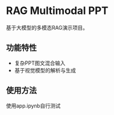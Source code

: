 # RAG Multimodal PPT

基于大模型的多模态RAG演示项目。

## 功能特性

- 复杂PPT图文混合输入
- 基于视觉模型的解析与生成

## 使用方法

使用app.ipynb自行测试
